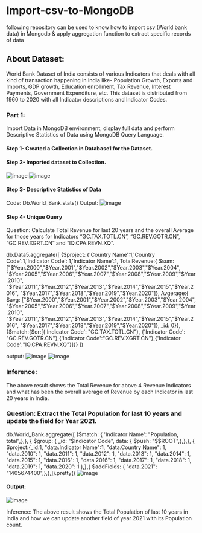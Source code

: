 # Import-csv-to-MongoDB
following repository can be used to know how to import csv (World bank data) in Mongodb &amp; apply aggregation function to extract specific records of data
## About Dataset:
World Bank Dataset of India consists of various Indicators that deals with all kind of transaction happening in India like- Population Growth, Exports and Imports, GDP growth, Education enrollment, Tax Revenue, Interest Payments, Government Expenditure, etc. This dataset is distributed from 1960 to 2020 with all Indicator descriptions and Indicator Codes.
### Part 1:
Import Data in MongoDB environment, display full data and perform Descriptive Statistics of Data using MongoDB Query Language.
#### Step 1- Created a Collection in Database1 for the Dataset.
#### Step 2- Imported dataset to Collection.
![image](https://user-images.githubusercontent.com/81969659/156785810-93fff83d-f598-4a29-a1ad-6c3be3780f0f.png)
![image](https://user-images.githubusercontent.com/81969659/156785836-2006471f-83b5-421e-a62d-b4cd650839cf.png)
#### Step 3- Descriptive Statistics of Data
Code:
Db.World_Bank.stats()
Output:
![image](https://user-images.githubusercontent.com/81969659/156785881-5656e13c-2ac5-4772-bae4-accc93d99695.png)
#### Step 4- Unique Query
Question: Calculate Total Revenue for last 20 years and the overall Average for those years for Indicators “GC.TAX.TOTL.CN”, “GC.REV.GOTR.CN”, “GC.REV.XGRT.CN” and “IQ.CPA.REVN.XQ”.


db.Data5.aggregate([
{$project: {'Country Name':1,'Country Code':1,'Indicator Code': 1,'Indicator Name':1,
TotalRevenue:{ $sum: ["$Year.2000","$Year.2001","$Year.2002","$Year.2003","$Year.2004",
"$Year.2005","$Year.2006","$Year.2007","$Year.2008","$Year.2009","$Year.2010",
"$Year.2011","$Year.2012","$Year.2013","$Year.2014","$Year.2015","$Year.2016",
"$Year.2017","$Year.2018","$Year.2019","$Year.2020"]},
Avgerage:{ $avg: ["$Year.2000","$Year.2001","$Year.2002","$Year.2003","$Year.2004",
"$Year.2005","$Year.2006","$Year.2007","$Year.2008","$Year.2009","$Year.2010",
"$Year.2011","$Year.2012","$Year.2013","$Year.2014","$Year.2015","$Year.2016",
"$Year.2017","$Year.2018","$Year.2019","$Year.2020"]}, _id: 0}}, {$match:{$or:[{'Indicator Code': "GC.TAX.TOTL.CN"},
{'Indicator Code': "GC.REV.GOTR.CN"},{'Indicator Code':"GC.REV.XGRT.CN"},{'Indicator Code':"IQ.CPA.REVN.XQ"}]}}
])

output:
![image](https://user-images.githubusercontent.com/81969659/156786126-1156094b-0b56-4d03-883e-117c9603f207.png)
![image](https://user-images.githubusercontent.com/81969659/156786166-a756c39b-9220-40c8-90ed-0c9500c9e67a.png)
### Inference:
The above result shows the Total Revenue for above 4 Revenue Indicators and what has been the overall average of Revenue by each Indicator in last 20 years in India.

### Question: Extract the Total Population for last 10 years and update the field for Year 2021.
db.World_Bank.aggregate([
    {$match: {
        'Indicator Name': "Population, total",},},
    { $group: {
        _id: "$Indicator Code",
        data: {
          $push: "$$ROOT",},},},
    {
      $project:{_id:1,
        "data.Indicator Name":1,
        "data.Country Name": 1,
        "data.2010": 1,
        "data.2011": 1,
        "data.2012": 1,
        "data.2013": 1,
        "data.2014": 1,
        "data.2015": 1,
        "data.2016": 1,
        "data.2016": 1,
        "data.2017": 1,
        "data.2018": 1,
        "data.2019": 1,
        "data.2020": 1
      },},{ $addFields: { "data.2021": "1405674400",},},]).pretty()
![image](https://user-images.githubusercontent.com/81969659/156786428-550d55f1-e7a4-4a8f-b3fe-104c8abc1b1b.png)
#### Output:
![image](https://user-images.githubusercontent.com/81969659/156786509-22fc3f08-1535-42b6-850f-01419d1aff75.png)

Inference:
The above result shows the Total Population of last 10 years in India and how we can update another field of year 2021 with its Population count.
